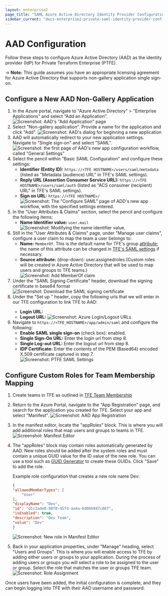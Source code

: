 ```yaml
---
layout: enterprise2
page_title: "SAML Azure Active Directory Identity Provider Configuration - Terraform Enterprise"
sidebar_current: "docs-enterprise2-private-saml-identity-provider-configuration-aad"
---
```


# AAD Configuration

Follow these steps to configure Azure Active Directory (AAD) as the identity provider (IdP) for Private Terraform Enterprise (PTFE).

-> **Note:** This guide assumes you have an appropriate licensing agreement for Azure Active Directory that supports non-gallery application single sign-on.

## Configure a New AAD Non-Gallery Application

1. In the Azure portal, navigate to "Azure Active Directory" > "Enterprise Applications" and select "Add an Application".
  ![Screenshot: AAD's "Add Application" page](./images/sso-aad-saml-add-application.png)
2. Select "Non-gallery application". Provide a name for the application and click "Add".
  ![Screenshot: AAD's dialog for beginning a new application](./images/sso-aad-saml-new-application-form)
3. AAD will automatically redirect to your new application settings. Navigate to "Single sign-on" and select "SAML".
  ![Screenshot: the first page of AAD's new app configuration workflow, called "General Settings"](./images/sso-aad-saml-sso-method.png)
4. Select the pencil within "Basic SAML Configuration" and configure these settings:
    - **Identifier (Entity ID):** `https://<TFE HOSTNAME>/users/saml/metadata` (listed as "Metadata (audience) URL" in TFE's SAML settings).
    - **Reply URL (Assertion Consumer Service URL):** `https://<TFE HOSTNAME>/users/saml/auth` (listed as "ACS consumer (recipient) URL" in TFE's SAML settings).
    - **Sign on URL:** `https://<TFE HOSTNAME>/`
    ![Screenshot: The "Configure SAML" page of ADD's new app workflow, with the specified settings entered.](./images/sso-aad-saml-configuration.png)
5. In the "User Attributes & Claims" section, select the pencil and configure the following items:
    - **Name Identifier value:** `user.mail`
    ![Screenshot: Modifying the name identifier value.](./images/sso-aad-saml-user-claims-name-identifier.png)
6. Still in the "User Attributes & Claims" page, under "Manage user claims", configure a user claim to map the team a user belongs to:
    - **Name:** `MemberOf`. This is the default name for TFE's group [attribute](./attributes.html); the name of this attribute can be changed in [TFE's SAML settings](./configuration.html) if necessary.
    - **Source attribute:** (drop-down): user.assignedroles (Custom roles will be created in Azure Active Directory that will be used to map users and groups to TFE teams.)
    ![Screenshot: Add MemberOf claim](./images/sso-aad-saml-user-claims-memberof.png)
7. Under the "SAML Signing Certificate" header, download the signing certificate in base64 format
    ![Screenshot: Download the SAML signing certificate](./images/sso-aad-saml-signing-certificate.png)
8. Under the "Set up <AAD App Name>" header, copy the following urls that we will enter in our TFE configuration to link TFE to AAD:
    - **Login URL:**
    - **Logout URL:**
    ![Screenshot: Azure Login/Logout URLs](./images/sso-aad-saml-urls.png)
9. Navigate to `https://<TFE_HOSTNAME>/app/admin/saml` and configure the following:
    - **Enable SAML single sign-on** (check box): enabled.
    - **Single Sign-On URL:** Enter the login url from step 8.
    - **Single Log-out URL:** Enter the logout url from step 8.
    - **IDP Certificate:** Enter the contents of the PEM (Based64) encoded X.509 certificate captured in step 7.
  ![Screenshot: PTFE SAML Settings](./images/sso-aad-saml-ptfe-saml-settings.png)

## Configure Custom Roles for Team Membership Mapping

1. Create teams in TFE as outlined in [TFE Team Membership](./team-membership.html)
2. Return to the Azure Portal, navigate to the "App Registration" page, and search for the application you created for TFE. Select your app and select "Manifest".
    ![Screenshot: AAD App Registration](./images/sso-aad-saml-app-registration.png)
3. In the manifest editor, locate the "appRoles" block. This is where you will add additional roles that map users and groups to teams in TFE.
    ![Screenshot: Manifest Editor](./images/sso-aad-saml-manifest-approles.png)
4. The "appRoles" block may contain roles automatically generated by AAD. New roles should be added after the system roles and must contain a unique GUID value for the ID value of the new role. You can use a tool such as [GUID Generator](https://www.guidgenerator.com) to create these GUIDs. Click "Save" to add the role.

    Example role configuration that creates a new role name Dev:
    ```json
    {
    "allowedMemberTypes": [
        "User"
    ],
    "displayName": "Dev",
    "id": "d1c2ade8-98f8-45fd-aa4a-6d06b947c66f",
    "isEnabled": true,
    "description": "Dev Team",
    "value": "Dev"
    }
    ```
    ![Screenshot: New role in Manifest Editor](./images/sso-aad-saml-manifest-devapprole.png)
5. Back in your application properties, under "Manage" heading, select "Users and Groups". This is where you will enable access to TFE by adding either users or groups to your application. During the process of adding users or groups you will select a role to be assigned to the user or group. Select the role that matches the user or groups TFE team.
    ![Screenshot: Role Assignment](./images/sso-aad-saml-role-assignment.png)

Once users have been added, the initial configuration is complete, and they can begin logging into TFE with their AAD username and password.
